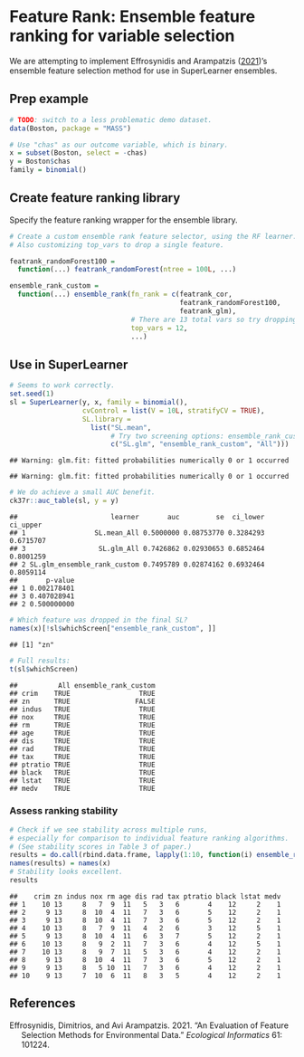 
<!-- README.md is generated from README.Rmd. Please edit that file -->

# Feature Rank: Ensemble feature ranking for variable selection

We are attempting to implement Effrosynidis and Arampatzis
([2021](#ref-effrosynidis2021evaluation))’s ensemble feature selection
method for use in SuperLearner ensembles.

## Prep example

``` r
# TODO: switch to a less problematic demo dataset.
data(Boston, package = "MASS")

# Use "chas" as our outcome variable, which is binary.
x = subset(Boston, select = -chas)
y = Boston$chas
family = binomial()
```

## Create feature ranking library

Specify the feature ranking wrapper for the ensemble library.

``` r
# Create a custom ensemble rank feature selector, using the RF learner.
# Also customizing top_vars to drop a single feature.

featrank_randomForest100 =
  function(...) featrank_randomForest(ntree = 100L, ...)

ensemble_rank_custom =
  function(...) ensemble_rank(fn_rank = c(featrank_cor,
                                          featrank_randomForest100,
                                          featrank_glm),
                              # There are 13 total vars so try dropping 1 of them.
                              top_vars = 12,
                              ...)
```

## Use in SuperLearner

``` r
# Seems to work correctly.
set.seed(1)
sl = SuperLearner(y, x, family = binomial(),
                  cvControl = list(V = 10L, stratifyCV = TRUE),
                  SL.library =
                    list("SL.mean",
                         # Try two screening options: ensemble_rank_custom or All.
                         c("SL.glm", "ensemble_rank_custom", "All")))
```

    ## Warning: glm.fit: fitted probabilities numerically 0 or 1 occurred

    ## Warning: glm.fit: fitted probabilities numerically 0 or 1 occurred

``` r
# We do achieve a small AUC benefit.
ck37r::auc_table(sl, y = y)
```

    ##                       learner       auc         se  ci_lower  ci_upper
    ## 1                 SL.mean_All 0.5000000 0.08753770 0.3284293 0.6715707
    ## 3                  SL.glm_All 0.7426862 0.02930653 0.6852464 0.8001259
    ## 2 SL.glm_ensemble_rank_custom 0.7495789 0.02874162 0.6932464 0.8059114
    ##       p-value
    ## 1 0.002178401
    ## 3 0.407028941
    ## 2 0.500000000

``` r
# Which feature was dropped in the final SL?
names(x)[!sl$whichScreen["ensemble_rank_custom", ]]
```

    ## [1] "zn"

``` r
# Full results:
t(sl$whichScreen)
```

    ##          All ensemble_rank_custom
    ## crim    TRUE                 TRUE
    ## zn      TRUE                FALSE
    ## indus   TRUE                 TRUE
    ## nox     TRUE                 TRUE
    ## rm      TRUE                 TRUE
    ## age     TRUE                 TRUE
    ## dis     TRUE                 TRUE
    ## rad     TRUE                 TRUE
    ## tax     TRUE                 TRUE
    ## ptratio TRUE                 TRUE
    ## black   TRUE                 TRUE
    ## lstat   TRUE                 TRUE
    ## medv    TRUE                 TRUE

### Assess ranking stability

``` r
# Check if we see stability across multiple runs,
# especially for comparison to individual feature ranking algorithms.
# (See stability scores in Table 3 of paper.)
results = do.call(rbind.data.frame, lapply(1:10, function(i) ensemble_rank_custom(y, x, family, return_ranking = TRUE)))
names(results) = names(x)
# Stability looks excellent.
results
```

    ##    crim zn indus nox rm age dis rad tax ptratio black lstat medv
    ## 1    10 13     8   7  9  11   5   3   6       4    12     2    1
    ## 2     9 13     8  10  4  11   7   3   6       5    12     2    1
    ## 3     9 13     8  10  4  11   7   3   6       5    12     2    1
    ## 4    10 13     8   7  9  11   4   2   6       3    12     5    1
    ## 5     9 13     8  10  4  11   6   3   7       5    12     2    1
    ## 6    10 13     8   9  2  11   7   3   6       4    12     5    1
    ## 7    10 13     8   9  7  11   5   3   6       4    12     2    1
    ## 8     9 13     8  10  4  11   7   3   6       5    12     2    1
    ## 9     9 13     8   5 10  11   7   3   6       4    12     2    1
    ## 10    9 13     7  10  6  11   8   3   5       4    12     2    1

## References

<div id="refs" class="references csl-bib-body hanging-indent">

<div id="ref-effrosynidis2021evaluation" class="csl-entry">

Effrosynidis, Dimitrios, and Avi Arampatzis. 2021. “An Evaluation of
Feature Selection Methods for Environmental Data.” *Ecological
Informatics* 61: 101224.

</div>

</div>
